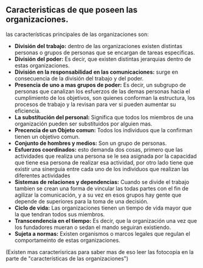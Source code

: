 ## Caracteristicas de que poseen las organizaciones.

las características principales de las organizaciones son:

- **División del trabajo:** dentro de las organizaciones existen distintas personas o grupos de personas que se encargan de tareas especificas.
- **División del poder:** Es decir, que existen distintas jerarquias dentro de estas organizaciones.
- **División en la responsabilidad en las comunicaciones:** surge en consecuencia de la división del trabajo y del poder.
- **Presencia de uno a mas grupos de poder:** Es decir, un subgrupo de personas que canalizan los esfuerzos de las demas personas hacia el cumplimiento de los objetivos, son quienes conforman la estructura, los procesos de trabajo y la revisan para ver si pueden aumentar su eficiencia.
- **La substitución del personal:** Significa que todos los miembros de una organización pueden ser substituidos por alguien mas.
- **Precencia de un Objeto comun:** Todos los individuos que la confirman tienen un objetivo comun.
- **Conjunto de hombres y medios:** Son un grupo de personas.
- **Esfuerzos coordinados:** esto demanda dos cosas, primero que las actividades que realiza una persona se le sea asignada por la capacidad que tiene esa persona de realizar esa actividad, por otro lado tiene que existir una sinerguia entre cada uno de los individuos que realizan las diferentes actividades
- **Sistemas de relaciones y dependencias:** Cuando se divide el trabajo tambien se crean una forma de vincular las todas partes con el fin de agilizar la comunicación, y a su vez en esos grupos hay gente que depende de superiores para la toma de una decisión.
- **Ciclo de vida:** Las organizaciones tienen un tiempo de vida mayor que la que tendran todos sus miembros.
- **Transcendencia en el tiempo:** Es decir, que la organización una vez que los fundadores mueran o sedan el mando seguiran existiendo.
- **Sujeta a normas:** Existen organismos o marcos legales que regulan el comportameinto de estas organizaciones.

(Existen mas caracterisricas para saber mas de eso leer las fotocopia en la parte de "características de las organizaciones")
